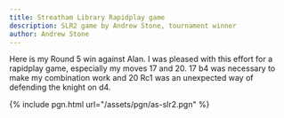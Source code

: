 ```yaml
---
title: Streatham Library Rapidplay game
description: SLR2 game by Andrew Stone, tournament winner
author: Andrew Stone
---
```

Here is my Round 5 win against Alan. I was pleased with this effort for a
rapidplay game, especially my moves 17 and 20. 17 b4 was necessary to make
my combination work and 20 Rc1 was an unexpected way of defending the knight
on d4.

{% include pgn.html url="/assets/pgn/as-slr2.pgn" %}
